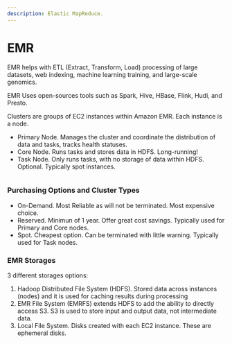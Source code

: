 ```yaml
---
description: Elastic MapReduce.
---
```


# EMR

EMR helps with ETL (Extract, Transform, Load) processing of large datasets, web indexing, machine learning training, and large-scale genomics.

EMR Uses open-sources tools such as Spark, Hive, HBase, Flink, Hudi, and Presto.



Clusters are groups of EC2 instances within Amazon EMR. Each instance is a node.

* Primary Node. Manages the cluster and coordinate the distribution of data and tasks, tracks health statuses.
* Core Node. Runs tasks and stores data in HDFS. Long-running!
* Task Node. Only runs tasks, with no storage of data within HDFS. Optional. Typically spot instances.&#x20;

<figure><img src="https://documents.lucid.app/documents/53875b19-93a1-4800-81d1-8c84d6351a09/pages/Bl-.4I.LO_ht?a=5723&#x26;x=428&#x26;y=178&#x26;w=1123&#x26;h=694&#x26;store=1&#x26;accept=image%2F*&#x26;auth=LCA%20d03cf71114f66befc2bc604a3d7e86caeff2a5af9b1a17deff5d25219609419e-ts%3D1726396829" alt=""><figcaption></figcaption></figure>

### Purchasing Options and Cluster Types&#x20;

* On-Demand. Most Reliable as will not be terminated. Most expensive choice.
* Reserved. Minimun of 1 year. Offer great cost savings. Typically used for Primary and Core nodes.&#x20;
* Spot. Cheapest option. Can be terminated with little warning. Typically used for Task nodes.

### EMR Storages

3 different storages options:

1. Hadoop Distributed File System (HDFS). Stored data across instances (nodes) and it is used for caching results during processing
2. EMR File System (EMRFS) extends HDFS to add the ability to directly access S3. S3 is used to store input and output data, not intermediate data.
3. Local File System. Disks created with each EC2 instance. These are ephemeral disks.&#x20;

